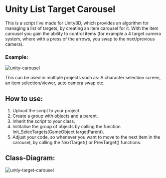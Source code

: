 # Unity List Target Carousel

This is a script i've made for Unity3D, which provides an algorithm for managing a list of targets, by creating an item carousel for it.
With the item carousel you gain the ability to control items (for example a 4 target camera system, where with a press of the arrows, you swap to the next/previous camera).

### Example:
![unity-carousel](https://github.com/user-attachments/assets/a72712dd-e13e-4a4c-8eef-077bd1b3e2e3)

This can be used in multiple projects such as: A character selection screen, an item selection/viewer, auto camera swap etc.

## How to use:
1. Upload the script to your project.
2. Create a group with objects and a parent.
3. Inherit the script to your class.
4. Inititalise the group of objects by calling the function Init_SelecTargets(GameObject targetParent).
5. Adjust your code, so whenever you want to move to the next item in the carousel, by calling the NextTarget() or PrevTarget() functions.


## Class-Diagram:
![untiy-target-carousel](https://github.com/user-attachments/assets/0ed23c6f-6cb6-4307-9faf-394b3167c558)
